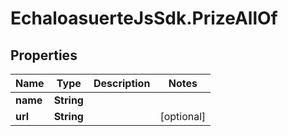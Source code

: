 # EchaloasuerteJsSdk.PrizeAllOf

## Properties

Name | Type | Description | Notes
------------ | ------------- | ------------- | -------------
**name** | **String** |  | 
**url** | **String** |  | [optional] 


